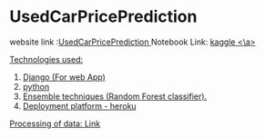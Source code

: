 # UsedCarPricePrediction

website link :<a href="http://used-car-price-predict.herokuapp.com/">UsedCarPricePrediction </a>
Notebook Link: <a href="https://www.kaggle.com/code/rudragujarathi/car-price-predictor-notebook/notebook"> kaggle <\a>

Technologies used:
1. Django (For web App)
2. python
3. Ensemble techniques (Random Forest classifier).
4. Deployment platform - heroku

Processing of data: <a href="https://github.com/Rudra-23/Car-Price-Prediction-Python">Link</a>
